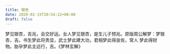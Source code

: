 ```yaml
---
title: 银杏
date: 2020-02-15T20:54:12+08:00
draft: false
---
```


梦见银杏，吉兆，会交好运。女人梦见银杏，是生儿子预兆。原版周公解梦：梦银杏，吉。书生梦此将贵显，武士梦此建大功，君相梦此得良佐，常人 梦此得财物。胎孕梦此主远行，吉。《梦林玄解》